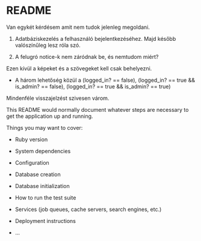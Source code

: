 # README

Van egykét kérdésem amit nem tudok jelenleg megoldani.

1. Adatbáziskezelés a felhasználó bejelentkezéséhez. Majd később valószínűleg lesz róla szó.

2. A felugró notice-k nem záródnak be, és nemtudom miért?

Ezen kívül a képeket és a szövegeket kell csak behelyezni.

* A három lehetőség közül a (logged_in? == false), (logged_in? == true && is_admin? == false), (logged_in? == true  && is_admin? == true)

Mindenféle visszajelzést szivesen várom.

This README would normally document whatever steps are necessary to get the
application up and running.

Things you may want to cover:

* Ruby version

* System dependencies

* Configuration

* Database creation

* Database initialization

* How to run the test suite

* Services (job queues, cache servers, search engines, etc.)

* Deployment instructions

* ...
